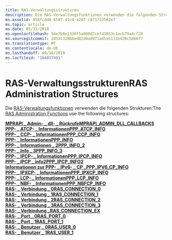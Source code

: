 ```yaml
---
title: RAS-Verwaltungsstrukturen
description: Die RAS-Verwaltungsfunktionen verwenden die folgenden Strukturen.
ms.assetid: 858fcdd8-6587-41c4-a2d7-c871722562e7
ms.topic: article
ms.date: 05/31/2018
ms.openlocfilehash: 94e7b8e1330f5a080d7cef43853c1acb79a4cf28
ms.sourcegitcommit: 2d531328b6ed82d4ad971a45a5131b430c5866f7
ms.translationtype: MT
ms.contentlocale: de-DE
ms.lasthandoff: 09/16/2019
ms.locfileid: "104037491"
---
```

# <a name="ras-administration-structures"></a><span data-ttu-id="20457-103">RAS-Verwaltungsstrukturen</span><span class="sxs-lookup"><span data-stu-id="20457-103">RAS Administration Structures</span></span>

<span data-ttu-id="20457-104">Die [RAS-Verwaltungsfunktionen](ras-administration-functions.md) verwenden die folgenden Strukturen:</span><span class="sxs-lookup"><span data-stu-id="20457-104">The [RAS Administration Functions](ras-administration-functions.md) use the following structures:</span></span>

<dl>

[<span data-ttu-id="20457-105">**MPRAPI \_ Admin- \_ dll- \_ Rückrufe**</span><span class="sxs-lookup"><span data-stu-id="20457-105">**MPRAPI\_ADMIN\_DLL\_CALLBACKS**</span></span>](/windows/desktop/api/Mprapi/ns-mprapi-mprapi_admin_dll_callbacks)  
[<span data-ttu-id="20457-106">**PPP- \_ ATCP- \_ Informationen**</span><span class="sxs-lookup"><span data-stu-id="20457-106">**PPP\_ATCP\_INFO**</span></span>](/windows/desktop/api/Mprapi/ns-mprapi-ppp_atcp_info)  
[<span data-ttu-id="20457-107">**PPP- \_ CCP- \_ Informationen**</span><span class="sxs-lookup"><span data-stu-id="20457-107">**PPP\_CCP\_INFO**</span></span>](/windows/desktop/api/Mprapi/ns-mprapi-ppp_ccp_info)  
[<span data-ttu-id="20457-108">**PPP- \_ Informationen**</span><span class="sxs-lookup"><span data-stu-id="20457-108">**PPP\_INFO**</span></span>](/windows/desktop/api/Mprapi/ns-mprapi-ppp_info)  
[<span data-ttu-id="20457-109">**PPP- \_ Informationen \_ 2**</span><span class="sxs-lookup"><span data-stu-id="20457-109">**PPP\_INFO\_2**</span></span>](/windows/desktop/api/Mprapi/ns-mprapi-ppp_info_2)  
[<span data-ttu-id="20457-110">**PPP- \_ Info \_ 3**</span><span class="sxs-lookup"><span data-stu-id="20457-110">**PPP\_INFO\_3**</span></span>](/windows/desktop/api/Mprapi/ns-mprapi-ppp_info_3)  
[<span data-ttu-id="20457-111">**PPP- \_ IPCP- \_ Informationen**</span><span class="sxs-lookup"><span data-stu-id="20457-111">**PPP\_IPCP\_INFO**</span></span>](/windows/desktop/api/Mprapi/ns-mprapi-ppp_ipcp_info)  
[<span data-ttu-id="20457-112">**PPP- \_ IPCP \_ info2**</span><span class="sxs-lookup"><span data-stu-id="20457-112">**PPP\_IPCP\_INFO2**</span></span>](/windows/desktop/api/Mprapi/ns-mprapi-ppp_ipcp_info2)  
[<span data-ttu-id="20457-113">**Informationen zur PPP- \_ IPv6- \_ CP \_**</span><span class="sxs-lookup"><span data-stu-id="20457-113">**PPP\_IPV6\_CP\_INFO**</span></span>](/windows/desktop/api/Mprapi/ns-mprapi-ppp_ipv6_cp_info)  
[<span data-ttu-id="20457-114">**PPP- \_ IPXCP- \_ Informationen**</span><span class="sxs-lookup"><span data-stu-id="20457-114">**PPP\_IPXCP\_INFO**</span></span>](/windows/desktop/api/Mprapi/ns-mprapi-ppp_ipxcp_info)  
[<span data-ttu-id="20457-115">**PPP- \_ LCP- \_ Informationen**</span><span class="sxs-lookup"><span data-stu-id="20457-115">**PPP\_LCP\_INFO**</span></span>](/windows/desktop/api/Mprapi/ns-mprapi-ppp_lcp_info)  
[<span data-ttu-id="20457-116">**PPP- \_ NBF- \_ Informationen**</span><span class="sxs-lookup"><span data-stu-id="20457-116">**PPP\_NBFCP\_INFO**</span></span>](/windows/desktop/api/Mprapi/ns-mprapi-ppp_nbfcp_info)  
[<span data-ttu-id="20457-117">**RAS- \_ Verbindung \_ 0**</span><span class="sxs-lookup"><span data-stu-id="20457-117">**RAS\_CONNECTION\_0**</span></span>](/windows/desktop/api/Mprapi/ns-mprapi-ras_connection_0)  
[<span data-ttu-id="20457-118">**RAS- \_ Verbindung \_ 1**</span><span class="sxs-lookup"><span data-stu-id="20457-118">**RAS\_CONNECTION\_1**</span></span>](/windows/desktop/api/Mprapi/ns-mprapi-ras_connection_1)  
[<span data-ttu-id="20457-119">**RAS- \_ Verbindung \_ 2**</span><span class="sxs-lookup"><span data-stu-id="20457-119">**RAS\_CONNECTION\_2**</span></span>](/windows/desktop/api/Mprapi/ns-mprapi-ras_connection_2)  
[<span data-ttu-id="20457-120">**RAS- \_ Verbindung \_ 3**</span><span class="sxs-lookup"><span data-stu-id="20457-120">**RAS\_CONNECTION\_3**</span></span>](/windows/desktop/api/Mprapi/ns-mprapi-ras_connection_3)  
[<span data-ttu-id="20457-121">**RAS- \_ Verbindung \_**</span><span class="sxs-lookup"><span data-stu-id="20457-121">**RAS\_CONNECTION\_EX**</span></span>](/windows/desktop/api/Mprapi/ns-mprapi-ras_connection_ex)  
[<span data-ttu-id="20457-122">**RAS- \_ Port \_ 0**</span><span class="sxs-lookup"><span data-stu-id="20457-122">**RAS\_PORT\_0**</span></span>](/windows/desktop/api/Mprapi/ns-mprapi-ras_port_0)  
[<span data-ttu-id="20457-123">**RAS- \_ Port \_ 1**</span><span class="sxs-lookup"><span data-stu-id="20457-123">**RAS\_PORT\_1**</span></span>](/windows/desktop/api/Mprapi/ns-mprapi-ras_port_1)  
[<span data-ttu-id="20457-124">**RAS- \_ Benutzer \_ 0**</span><span class="sxs-lookup"><span data-stu-id="20457-124">**RAS\_USER\_0**</span></span>](/windows/desktop/api/Mprapi/ns-mprapi-ras_user_0)  
[<span data-ttu-id="20457-125">**RAS- \_ Benutzer \_ 1**</span><span class="sxs-lookup"><span data-stu-id="20457-125">**RAS\_USER\_1**</span></span>](/windows/desktop/api/Mprapi/ns-mprapi-ras_user_1)  
</dl>

 

 




